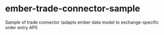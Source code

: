 # ember-trade-connector-sample
Sample of trade connector (adapts ember data model to exchange-specific order entry API)
